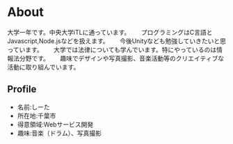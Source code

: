# About
大学一年です。中央大学iTLに通っています。　　
プログラミングはC言語とJavascript,Node.jsなどを扱えます。　　
今後Unityなども勉強していきたいと思っています。　　
大学では法律についても学んでいます。特にやっているのは情報法分野です。　　
趣味でデザインや写真撮影、音楽活動等のクリエイティブな活動に取り組んでいます。　　

## Profile
- 名前:しーた
- 所在地:千葉市
- 得意領域:Webサービス開発
- 趣味:音楽（ドラム）、写真撮影
